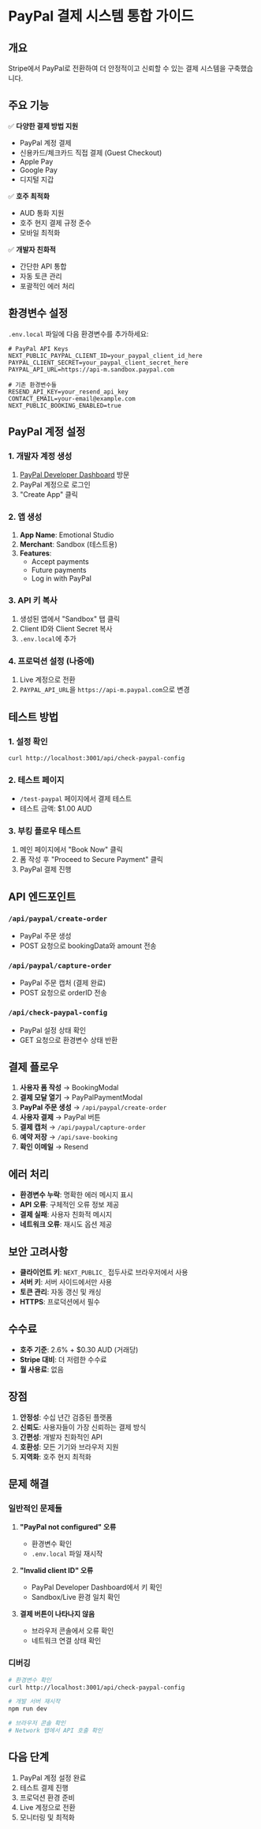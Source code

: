 # PayPal 결제 시스템 통합 가이드

## 개요

Stripe에서 PayPal로 전환하여 더 안정적이고 신뢰할 수 있는 결제 시스템을 구축했습니다.

## 주요 기능

✅ **다양한 결제 방법 지원**
- PayPal 계정 결제
- 신용카드/체크카드 직접 결제 (Guest Checkout)
- Apple Pay
- Google Pay
- 디지털 지갑

✅ **호주 최적화**
- AUD 통화 지원
- 호주 현지 결제 규정 준수
- 모바일 최적화

✅ **개발자 친화적**
- 간단한 API 통합
- 자동 토큰 관리
- 포괄적인 에러 처리

## 환경변수 설정

`.env.local` 파일에 다음 환경변수를 추가하세요:

```env
# PayPal API Keys
NEXT_PUBLIC_PAYPAL_CLIENT_ID=your_paypal_client_id_here
PAYPAL_CLIENT_SECRET=your_paypal_client_secret_here
PAYPAL_API_URL=https://api-m.sandbox.paypal.com

# 기존 환경변수들
RESEND_API_KEY=your_resend_api_key
CONTACT_EMAIL=your-email@example.com
NEXT_PUBLIC_BOOKING_ENABLED=true
```

## PayPal 계정 설정

### 1. 개발자 계정 생성
1. [PayPal Developer Dashboard](https://developer.paypal.com/) 방문
2. PayPal 계정으로 로그인
3. "Create App" 클릭

### 2. 앱 생성
1. **App Name**: Emotional Studio
2. **Merchant**: Sandbox (테스트용)
3. **Features**: 
   - Accept payments
   - Future payments
   - Log in with PayPal

### 3. API 키 복사
1. 생성된 앱에서 "Sandbox" 탭 클릭
2. Client ID와 Client Secret 복사
3. `.env.local`에 추가

### 4. 프로덕션 설정 (나중에)
1. Live 계정으로 전환
2. `PAYPAL_API_URL`을 `https://api-m.paypal.com`으로 변경

## 테스트 방법

### 1. 설정 확인
```bash
curl http://localhost:3001/api/check-paypal-config
```

### 2. 테스트 페이지
- `/test-paypal` 페이지에서 결제 테스트
- 테스트 금액: $1.00 AUD

### 3. 부킹 플로우 테스트
1. 메인 페이지에서 "Book Now" 클릭
2. 폼 작성 후 "Proceed to Secure Payment" 클릭
3. PayPal 결제 진행

## API 엔드포인트

### `/api/paypal/create-order`
- PayPal 주문 생성
- POST 요청으로 bookingData와 amount 전송

### `/api/paypal/capture-order`
- PayPal 주문 캡처 (결제 완료)
- POST 요청으로 orderID 전송

### `/api/check-paypal-config`
- PayPal 설정 상태 확인
- GET 요청으로 환경변수 상태 반환

## 결제 플로우

1. **사용자 폼 작성** → BookingModal
2. **결제 모달 열기** → PayPalPaymentModal
3. **PayPal 주문 생성** → `/api/paypal/create-order`
4. **사용자 결제** → PayPal 버튼
5. **결제 캡처** → `/api/paypal/capture-order`
6. **예약 저장** → `/api/save-booking`
7. **확인 이메일** → Resend

## 에러 처리

- **환경변수 누락**: 명확한 에러 메시지 표시
- **API 오류**: 구체적인 오류 정보 제공
- **결제 실패**: 사용자 친화적 메시지
- **네트워크 오류**: 재시도 옵션 제공

## 보안 고려사항

- **클라이언트 키**: `NEXT_PUBLIC_` 접두사로 브라우저에서 사용
- **서버 키**: 서버 사이드에서만 사용
- **토큰 관리**: 자동 갱신 및 캐싱
- **HTTPS**: 프로덕션에서 필수

## 수수료

- **호주 기준**: 2.6% + $0.30 AUD (거래당)
- **Stripe 대비**: 더 저렴한 수수료
- **월 사용료**: 없음

## 장점

1. **안정성**: 수십 년간 검증된 플랫폼
2. **신뢰도**: 사용자들이 가장 신뢰하는 결제 방식
3. **간편성**: 개발자 친화적인 API
4. **호환성**: 모든 기기와 브라우저 지원
5. **지역화**: 호주 현지 최적화

## 문제 해결

### 일반적인 문제들

1. **"PayPal not configured" 오류**
   - 환경변수 확인
   - `.env.local` 파일 재시작

2. **"Invalid client ID" 오류**
   - PayPal Developer Dashboard에서 키 확인
   - Sandbox/Live 환경 일치 확인

3. **결제 버튼이 나타나지 않음**
   - 브라우저 콘솔에서 오류 확인
   - 네트워크 연결 상태 확인

### 디버깅

```bash
# 환경변수 확인
curl http://localhost:3001/api/check-paypal-config

# 개발 서버 재시작
npm run dev

# 브라우저 콘솔 확인
# Network 탭에서 API 호출 확인
```

## 다음 단계

1. PayPal 계정 설정 완료
2. 테스트 결제 진행
3. 프로덕션 환경 준비
4. Live 계정으로 전환
5. 모니터링 및 최적화



